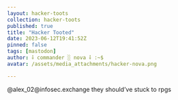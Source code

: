 ```yaml
---
layout: hacker-toots
collection: hacker-toots
published: true
title: "Hacker Tooted"
date: 2023-06-12T19:41:52Z
pinned: false
tags: [mastodon]
author: ⸸ commander ░ nova ⸸ :~$
avatar: /assets/media_attachments/hacker-nova.png

---
```


<p>@alex_02@infosec.exchange they should’ve stuck to rpgs</p>


